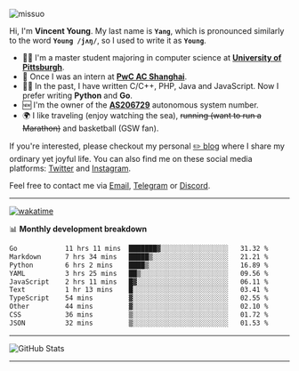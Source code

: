 <p align="left"> <img src="https://komarev.com/ghpvc/?username=missuo&label=Profile%20views&color=0e75b6&style=flat" alt="missuo" /> </p>


Hi, I'm **Vincent Young**. My last name is **`Yang`**, which is pronounced similarly to the word **`Young /jʌŋ/`**, so I used to write it as **`Young`**. 

-  👨‍🎓 I'm a master student majoring in computer science at [**University of Pittsburgh**](https://www.pitt.edu).
-  💼 Once I was an intern at **[PwC AC Shanghai](https://www.linkedin.com/company/pwc-ac-shanghai/)**.
-  👨‍💻 In the past, I have written C/C++, PHP, Java and JavaScript. Now I prefer writing **Python** and **Go**.
-  🆕 I'm the owner of the **[AS206729](https://bgp.tools/AS206729)** autonomous system number.
-  🌍 I like traveling (enjoy watching the sea), ~~running (want to run a Marathon)~~ and basketball (GSW fan).

If you're interested, please checkout my personal [✏️ blog](https://missuo.me/) where I share my ordinary yet joyful life. You can also find me on these social media platforms: [Twitter](https://twitter.com/m1ssuo) and [Instagram](https://www.instagram.com/m1ssuo).

Feel free to contact me via <a href="mailto:i@yyt.moe">Email</a>, [Telegram](https://t.me/missuo) or [Discord](https://discordapp.com/users/missuo#7448).

-------

[![wakatime](https://wakatime.com/badge/user/c13cd961-40ca-417a-afb6-1f9ea8ac295c.svg)](https://wakatime.com/@missuo)

📊 **Monthly development breakdown**
<!--START_SECTION:waka-->

```txt
Go            11 hrs 11 mins  ███████▓░░░░░░░░░░░░░░░░░   31.32 %
Markdown      7 hrs 34 mins   █████▒░░░░░░░░░░░░░░░░░░░   21.21 %
Python        6 hrs 2 mins    ████▒░░░░░░░░░░░░░░░░░░░░   16.89 %
YAML          3 hrs 25 mins   ██▒░░░░░░░░░░░░░░░░░░░░░░   09.56 %
JavaScript    2 hrs 11 mins   █▓░░░░░░░░░░░░░░░░░░░░░░░   06.11 %
Text          1 hr 13 mins    █░░░░░░░░░░░░░░░░░░░░░░░░   03.41 %
TypeScript    54 mins         ▓░░░░░░░░░░░░░░░░░░░░░░░░   02.55 %
Other         44 mins         ▓░░░░░░░░░░░░░░░░░░░░░░░░   02.10 %
CSS           36 mins         ▒░░░░░░░░░░░░░░░░░░░░░░░░   01.72 %
JSON          32 mins         ▒░░░░░░░░░░░░░░░░░░░░░░░░   01.53 %
```

<!--END_SECTION:waka-->

-------

![GitHub Stats](https://github-readme-stats-opal-alpha-76.vercel.app/api?username=missuo&show_icons=true&theme=transparent)

-------

